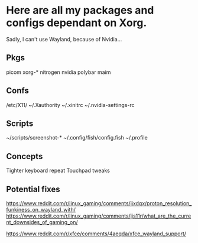 # Here are all my packages and configs dependant on Xorg.

Sadly, I can't use Wayland, because of Nvidia...

## Pkgs

picom
xorg-\*
nitrogen
nvidia
polybar
maim

## Confs

/etc/X11/
~/.Xauthority
~/.xinitrc
~/.nvidia-settings-rc

## Scripts

~/scripts/screenshot-\*
~/.config/fish/config.fish
~/.profile

## Concepts

Tighter keyboard repeat
Touchpad tweaks

## Potential fixes

https://www.reddit.com/r/linux_gaming/comments/jjxdqx/proton_resolution_funkiness_on_wayland_with/
https://www.reddit.com/r/linux_gaming/comments/jjs11r/what_are_the_current_downsides_of_gaming_on/

https://www.reddit.com/r/xfce/comments/4aeqda/xfce_wayland_support/
